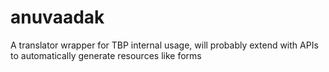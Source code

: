 # anuvaadak
A translator wrapper for TBP internal usage, will probably extend with APIs to automatically generate resources like forms 
